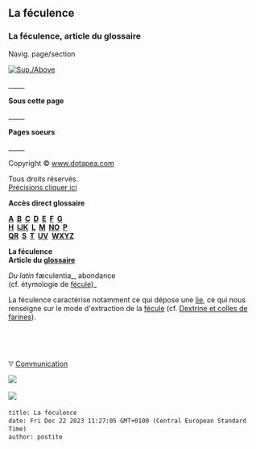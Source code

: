 ## La féculence
### La féculence, article du glossaire
 Navig. page/section

[![Sup./Above](_derived/up_cmp_themenoir010_up.gif)](f.html)

\_\_\_\_\_

**Sous cette page**

\_\_\_\_\_

**Pages soeurs**

\_\_\_\_\_

Copyright © www.dotapea.com

Tous droits réservés.  
[Précisions cliquer ici](droitscopie.html)

**Accès direct glossaire**

**[A](a.html)  [B](b.html)  [C](c.html)  [D](d.html)  [E](e.html)  [F](f.html)  [G](g.html)  
[H](h.html)  [IJK](ijk.html)  [L](l.html)  [M](m.html)  [NO](no.html)  [P](p.html)  
[QR](qr.html)  [S](s.html)  [T](t.html)  [UV](uv.html)  [WXYZ](wxyz.html)**

**La féculence  
Article du [glossaire](glossaire.html)**

_Du latin_ fæculentia_, abondance  
(cf. étymologie de [fécule](fecule.html))_

La féculence caractérise notamment ce qui dépose une [lie](lie.html), ce qui nous renseigne sur le mode d'extraction de la [fécule](fecule.html) (cf. [Dextrine et colles de farines](dextrinefarines.html)).



 

 ![](images/transparent122x1.gif)

![](images/flechebas.gif) [Communication](http://www.artrealite.com/annonceurs.htm) 

[![](https://cbonvin.fr/sites/regie.artrealite.com/visuels/campagne1.png)](index-2.html#20131014)

![](https://cbonvin.fr/sites/regie.artrealite.com/visuels/campagne2.png)
```
title: La féculence
date: Fri Dec 22 2023 11:27:05 GMT+0100 (Central European Standard Time)
author: postite
```
